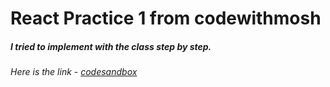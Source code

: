 # React Practice 1 from codewithmosh

##### I tried to implement with the class step by step.
###### Here is the link - [codesandbox](https://codesandbox.io/s/vidly-practice-qu0iq)

